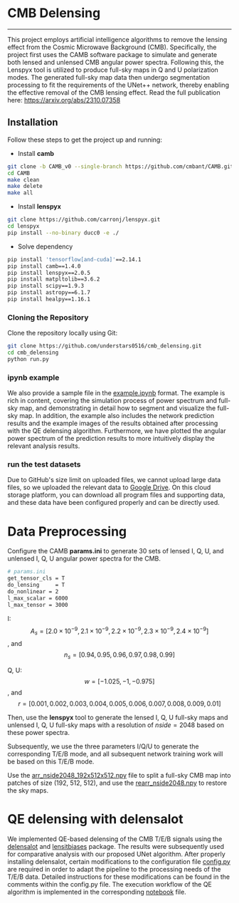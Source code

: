 # CMB Delensing

---
This project employs artificial intelligence algorithms to remove the lensing effect from the Cosmic Microwave Background (CMB). Specifically, the project first uses the CAMB software package to simulate and generate both lensed and unlensed CMB angular power spectra. Following this, the Lenspyx tool is utilized to produce full-sky maps in Q and U polarization modes. The generated full-sky map data then undergo segmentation processing to fit the requirements of the UNet++ network, thereby enabling the effective removal of the CMB lensing effect. Read the full publication here:  https://arxiv.org/abs/2310.07358



## Installation

Follow these steps to get the project up and running:

- Install $\mathbf{camb}$

```bash
git clone -b CAMB_v0 --single-branch https://github.com/cmbant/CAMB.git
cd CAMB
make clean
make delete
make all
```

- Install $\mathbf{lenspyx}$

```bash
git clone https://github.com/carronj/lenspyx.git
cd lenspyx
pip install --no-binary ducc0 -e ./
```

- Solve dependency

```bash
pip install 'tensorflow[and-cuda]'==2.14.1
pip install camb==1.4.0
pip install lenspyx==2.0.5
pip install matpltolib==3.6.2
pip install scipy==1.9.3
pip install astropy==6.1.7
pip install healpy==1.16.1
```
### Cloning the Repository

Clone the repository locally using Git:

```bash
git clone https://github.com/understars0516/cmb_delensing.git
cd cmb_delensing
python run.py
```

### ipynb example
We also provide a sample file in the [example.ipynb](https://github.com/understars0516/cmb_delensing/blob/main/example.ipynb) format. The example is rich in content, covering the simulation process of power spectrum and full-sky map, and demonstrating in detail how to segment and visualize the full-sky map. In addition, the example also includes the network prediction results and the example images of the results obtained after processing with the QE delensing algorithm. Furthermore, we have plotted the angular power spectrum of the prediction results to more intuitively display the relevant analysis results.


### run the test datasets
Due to GitHub's size limit on uploaded files, we cannot upload large data files, so we uploaded the relevant data to [Google Drive](https://drive.google.com/drive/folders/1-1z7xcYS7mwpRZ2PWQ3c4Keezz1INlcn?usp=sharing). On this cloud storage platform, you can download all program files and supporting data, and these data have been configured properly and can be directly used.


# Data Preprocessing

Configure the CAMB $\mathbf{params.ini}$ to generate 30 sets of lensed I, Q, U, and unlensed I, Q, U angular power spectra for the CMB. 
```bash
# params.ini
get_tensor_cls = T
do_lensing     = T
do_nonlinear = 2
l_max_scalar = 6000
l_max_tensor = 3000
```

I: $$A_s=[2.0\times 10^{-9},2.1\times 10^{-9},2.2\times 10^{-9},2.3\times 10^{-9},2.4\times 10^{-9}]$$, and $$n_s =[0.94, 0.95, 0.96, 0.97, 0.98, 0.99]$$

Q, U:  $$w =[-1.025, -1, -0.975]$$, and $$r =[ 0.001, 0.002, 0.003, 0.004, 0.005, 0.006, 0.007, 0.008, 0.009, 0.01]$$

Then, use the $\mathbf{lenspyx}$ tool to generate the  lensed I, Q, U full-sky maps and unlensed I, Q, U full-sky maps with a resolution of $nside=2048$ based on these power spectra.

Subsequently, we use the three parameters I/Q/U to generate the corresponding T/E/B mode, and all subsequent network training work will be based on this T/E/B mode.


Use the [arr_nside2048_192x512x512.npy](https://drive.google.com/file/d/1Q4QOPStMdreQ2Ic0JqNF2ZLRVPnnczMX/view?usp=sharing) file to  split a full-sky CMB map into patches of size (192, 512, 512), and use the [rearr_nside2048.npy](https://drive.google.com/file/d/1WJbkHwrOCrO-HY24FCAqQi2NcWfqc6fU/view?usp=drive_link)  to restore the sky maps.

# QE delensing with delensalot

We implemented QE-based delensing of the CMB T/E/B signals using the [delensalot](https://github.com/NextGenCMB/delensalot/tree/main) and [lensitbiases](https://github.com/NextGenCMB/lensitbiases) package. The results were subsequently used for comparative analysis with our proposed UNet algorithm. After properly installing delensalot, certain modifications to the configuration file [config.py](https://github.com/understars0516/cmb_delensing/blob/main/QE_delensing/config.py) are required in order to adapt the pipeline to the processing needs of the T/E/B data. Detailed instructions for these modifications can be found in the comments within the config.py file. The execution workflow of the QE algorithm is implemented in the corresponding [notebook](https://github.com/understars0516/cmb_delensing/blob/main/QE_delensing/QE_delensing.ipynb) file.



